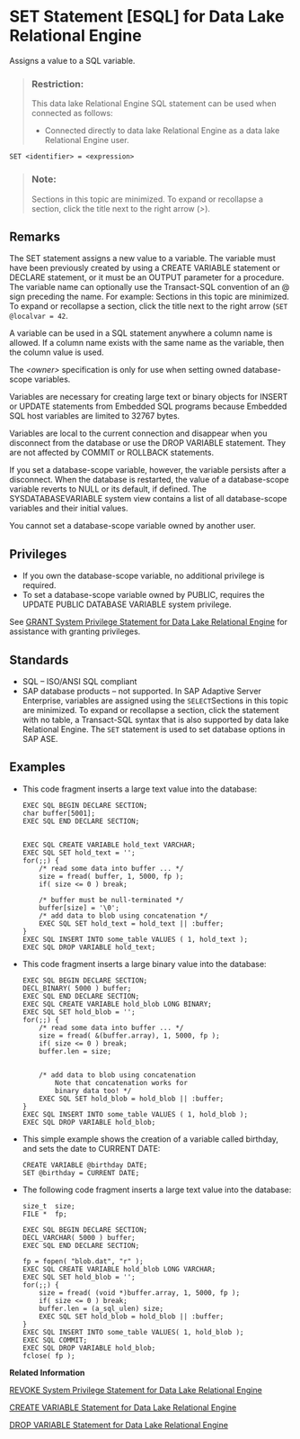 <!-- loioa62516a184f210159f83bce20c1b607c -->

# SET Statement \[ESQL\] for Data Lake Relational Engine

Assigns a value to a SQL variable.



> ### Restriction:  
> This data lake Relational Engine SQL statement can be used when connected as follows:
> 
> -   Connected directly to data lake Relational Engine as a data lake Relational Engine user.



```
SET <identifier> = <expression>
```



> ### Note:  
> Sections in this topic are minimized. To expand or recollapse a section, click the title next to the right arrow \(*\>*\).



<a name="loioa62516a184f210159f83bce20c1b607c__IQ_Usage"/>

## Remarks

The SET statement assigns a new value to a variable. The variable must have been previously created by using a CREATE VARIABLE statement or DECLARE statement, or it must be an OUTPUT parameter for a procedure. The variable name can optionally use the Transact-SQL convention of an @ sign preceding the name. For example: Sections in this topic are minimized. To expand or recollapse a section, click the title next to the right arrow \(`SET @localvar = 42`.

A variable can be used in a SQL statement anywhere a column name is allowed. If a column name exists with the same name as the variable, then the column value is used.

The *<owner\>* specification is only for use when setting owned database-scope variables.

Variables are necessary for creating large text or binary objects for INSERT or UPDATE statements from Embedded SQL programs because Embedded SQL host variables are limited to 32767 bytes.

Variables are local to the current connection and disappear when you disconnect from the database or use the DROP VARIABLE statement. They are not affected by COMMIT or ROLLBACK statements.

If you set a database-scope variable, however, the variable persists after a disconnect. When the database is restarted, the value of a database-scope variable reverts to NULL or its default, if defined. The SYSDATABASEVARIABLE system view contains a list of all database-scope variables and their initial values.

You cannot set a database-scope variable owned by another user.



<a name="loioa62516a184f210159f83bce20c1b607c__IQ_Permissions"/>

## Privileges

-   If you own the database-scope variable, no additional privilege is required.
-   To set a database-scope variable owned by PUBLIC, requires the UPDATE PUBLIC DATABASE VARIABLE system privilege.

See [GRANT System Privilege Statement for Data Lake Relational Engine](grant-system-privilege-statement-for-data-lake-relational-engine-a3dfcb0.md) for assistance with granting privileges.



<a name="loioa62516a184f210159f83bce20c1b607c__IQ_Standards"/>

## Standards

-   SQL – ISO/ANSI SQL compliant
-   SAP database products – not supported. In SAP Adaptive Server Enterprise, variables are assigned using the `SELECT`Sections in this topic are minimized. To expand or recollapse a section, click the statement with no table, a Transact-SQL syntax that is also supported by data lake Relational Engine. The `SET` statement is used to set database options in SAP ASE.



<a name="loioa62516a184f210159f83bce20c1b607c__IQ_Examples"/>

## Examples

-   This code fragment inserts a large text value into the database:

    ```
    EXEC SQL BEGIN DECLARE SECTION;
    char buffer[5001];
    EXEC SQL END DECLARE SECTION;
    
    
    EXEC SQL CREATE VARIABLE hold_text VARCHAR;
    EXEC SQL SET hold_text = '';
    for(;;) {
    	/* read some data into buffer ... */
    	size = fread( buffer, 1, 5000, fp );
    	if( size <= 0 ) break;
    	
    	/* buffer must be null-terminated */
    	buffer[size] = '\0';
    	/* add data to blob using concatenation */
    	EXEC SQL SET hold_text = hold_text || :buffer;
    }
    EXEC SQL INSERT INTO some_table VALUES ( 1, hold_text );
    EXEC SQL DROP VARIABLE hold_text;
    ```

-   This code fragment inserts a large binary value into the database:

    ```
    EXEC SQL BEGIN DECLARE SECTION;
    DECL_BINARY( 5000 ) buffer;
    EXEC SQL END DECLARE SECTION;
    EXEC SQL CREATE VARIABLE hold_blob LONG BINARY;
    EXEC SQL SET hold_blob = '';
    for(;;) {
    	/* read some data into buffer ... */
    	size = fread( &(buffer.array), 1, 5000, fp );
    	if( size <= 0 ) break;
    	buffer.len = size;
    
    
    	/* add data to blob using concatenation
    		Note that concatenation works for 
    		binary data too! */
    	EXEC SQL SET hold_blob = hold_blob || :buffer;
    }
    EXEC SQL INSERT INTO some_table VALUES ( 1, hold_blob );
    EXEC SQL DROP VARIABLE hold_blob;
    ```

-   This simple example shows the creation of a variable called birthday, and sets the date to CURRENT DATE:

    ```
    CREATE VARIABLE @birthday DATE;
    SET @birthday = CURRENT DATE;
    ```

-   The following code fragment inserts a large text value into the database:

    ```
    size_t  size;
    FILE *  fp;
    
    EXEC SQL BEGIN DECLARE SECTION;
    DECL_VARCHAR( 5000 ) buffer;
    EXEC SQL END DECLARE SECTION;
    
    fp = fopen( "blob.dat", "r" );
    EXEC SQL CREATE VARIABLE hold_blob LONG VARCHAR;
    EXEC SQL SET hold_blob = '';
    for(;;) {
        size = fread( (void *)buffer.array, 1, 5000, fp );
        if( size <= 0 ) break;
        buffer.len = (a_sql_ulen) size;
        EXEC SQL SET hold_blob = hold_blob || :buffer;
    }
    EXEC SQL INSERT INTO some_table VALUES( 1, hold_blob );
    EXEC SQL COMMIT;
    EXEC SQL DROP VARIABLE hold_blob;
    fclose( fp );
    ```


**Related Information**  


[REVOKE System Privilege Statement for Data Lake Relational Engine](revoke-system-privilege-statement-for-data-lake-relational-engine-a3eadda.md "Removes specific system privileges from specific users and the right to administer the privilege.")

[CREATE VARIABLE Statement for Data Lake Relational Engine](create-variable-statement-for-data-lake-relational-engine-a619d63.md "Creates data type or a connection- or database-scope variable.")

[DROP VARIABLE Statement for Data Lake Relational Engine](drop-variable-statement-for-data-lake-relational-engine-816f992.md "Drops a connection-scope SQL variable.")

